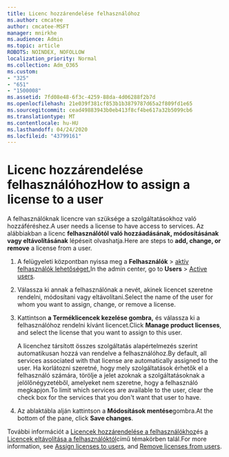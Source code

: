 ```yaml
---
title: Licenc hozzárendelése felhasználóhoz
ms.author: cmcatee
author: cmcatee-MSFT
manager: mnirkhe
ms.audience: Admin
ms.topic: article
ROBOTS: NOINDEX, NOFOLLOW
localization_priority: Normal
ms.collection: Adm_O365
ms.custom:
- "325"
- "651"
- "1500008"
ms.assetid: 7fd08e48-6f3c-4259-88da-4d06288f2b7d
ms.openlocfilehash: 21e039f381cf853b1b3879787d65a2f809fd1e65
ms.sourcegitcommit: cead49883943b0eb413f8cf4be617a32b5099cb6
ms.translationtype: MT
ms.contentlocale: hu-HU
ms.lasthandoff: 04/24/2020
ms.locfileid: "43799161"
---
```

# <a name="how-to-assign-a-license-to-a-user"></a><span data-ttu-id="56e67-102">Licenc hozzárendelése felhasználóhoz</span><span class="sxs-lookup"><span data-stu-id="56e67-102">How to assign a license to a user</span></span>

<span data-ttu-id="56e67-103">A felhasználóknak licencre van szüksége a szolgáltatásokhoz való hozzáféréshez.</span><span class="sxs-lookup"><span data-stu-id="56e67-103">A user needs a license to have access to services.</span></span> <span data-ttu-id="56e67-104">Az alábbiakban a licenc **felhasználótól való hozzáadásának, módosításának vagy eltávolításának** lépéseit olvashatja.</span><span class="sxs-lookup"><span data-stu-id="56e67-104">Here are steps to **add, change, or remove** a license from a user.</span></span>
  
1. <span data-ttu-id="56e67-105">A felügyeleti központban nyissa meg a **Felhasználók** \> [aktív felhasználók lehetőséget.](https://go.microsoft.com/fwlink/p/?linkid=834822)</span><span class="sxs-lookup"><span data-stu-id="56e67-105">In the admin center, go to **Users** \> [Active users](https://go.microsoft.com/fwlink/p/?linkid=834822).</span></span>

2. <span data-ttu-id="56e67-106">Válassza ki annak a felhasználónak a nevét, akinek licencet szeretne rendelni, módosítani vagy eltávolítani.</span><span class="sxs-lookup"><span data-stu-id="56e67-106">Select the name of the user for whom you want to assign, change, or remove a license.</span></span>

3. <span data-ttu-id="56e67-107">Kattintson **a Terméklicencek kezelése gombra,** és válassza ki a felhasználóhoz rendelni kívánt licencet.</span><span class="sxs-lookup"><span data-stu-id="56e67-107">Click **Manage product licenses**, and select the license that you want to assign to this user.</span></span>

    <span data-ttu-id="56e67-108">A licenchez társított összes szolgáltatás alapértelmezés szerint automatikusan hozzá van rendelve a felhasználóhoz.</span><span class="sxs-lookup"><span data-stu-id="56e67-108">By default, all services associated with that license are automatically assigned to the user.</span></span> <span data-ttu-id="56e67-109">Ha korlátozni szeretné, hogy mely szolgáltatások érhetők el a felhasználó számára, törölje a jelet azoknak a szolgáltatásoknak a jelölőnégyzetéből, amelyeket nem szeretne, hogy a felhasználó megkapjon.</span><span class="sxs-lookup"><span data-stu-id="56e67-109">To limit which services are available to the user, clear the check box for the services that you don't want that user to have.</span></span>

4. <span data-ttu-id="56e67-110">Az ablaktábla alján kattintson a **Módosítások mentése**gombra.</span><span class="sxs-lookup"><span data-stu-id="56e67-110">At the bottom of the pane, click **Save changes**.</span></span>

<span data-ttu-id="56e67-111">További információt a [Licencek hozzárendelése a felhasználókhoz](https://docs.microsoft.com/office365/admin/subscriptions-and-billing/assign-licenses-to-users)és [a Licencek eltávolítása a felhasználóktól](https://docs.microsoft.com/office365/admin/subscriptions-and-billing/remove-licenses-from-users)című témakörben talál.</span><span class="sxs-lookup"><span data-stu-id="56e67-111">For more information, see [Assign licenses to users](https://docs.microsoft.com/office365/admin/subscriptions-and-billing/assign-licenses-to-users), and [Remove licenses from users](https://docs.microsoft.com/office365/admin/subscriptions-and-billing/remove-licenses-from-users).</span></span>